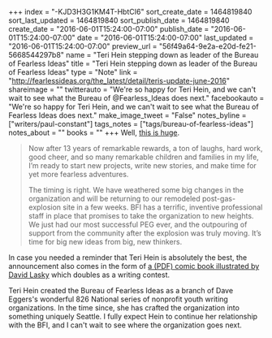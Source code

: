 +++
index = "-KJD3H3G1KM4T-HbtCI6"
sort_create_date = 1464819840
sort_last_updated = 1464819840
sort_publish_date = 1464819840
create_date = "2016-06-01T15:24:00-07:00"
publish_date = "2016-06-01T15:24:00-07:00"
date = "2016-06-01T15:24:00-07:00"
last_updated = "2016-06-01T15:24:00-07:00"
preview_url = "56f49a64-9e2a-e20d-fe21-5668544297b8"
name = "Teri Hein stepping down as leader of the Bureau of Fearless Ideas"
title = "Teri Hein stepping down as leader of the Bureau of Fearless Ideas"
type = "Note"
link = "http://fearlessideas.org/the_latest/detail/teris-update-june-2016"
shareimage = ""
twitterauto = "We're so happy for Teri Hein, and we can't wait to see what the Bureau of @Fearless_Ideas does next."
facebookauto = "We're so happy for Teri Hein, and we can't wait to see what the Bureau of Fearless Ideas does next."
make_image_tweet = "False"
notes_byline = ["writers/paul-constant"]
tags_notes = ["tags/bureau-of-fearless-ideas"]
notes_about = ""
books = ""
+++
Well, [this is huge](http://fearlessideas.org/the_latest/detail/teris-update-june-2016). 

<blockquote><p>Now after 13 years of remarkable rewards, a ton of laughs, hard work, good cheer, and so many remarkable children and families in my life, I’m ready to start new projects, write new stories, and make time for yet more fearless adventures.</p>

<p>The timing is right. We have weathered some big changes in the organization and will be returning to our remodeled post-gas-explosion site in a few weeks. BFI has a terrific, inventive professional staff in place that promises to take the organization to new heights. We just had our most successful PEG ever, and the outpouring of support from the community after the explosion was truly moving. It’s time for big new ideas from big, new thinkers.</p></blockquote>

In case you needed a reminder that Teri Hein is absolutely the best, the announcement also comes in the form of [a (PDF) comic book illustrated by David Lasky](https://docs.google.com/viewer?url=http%3A%2F%2Ffearlessideas.org%2F_assets%2Fuploads%2FComic_Book.pdf) which doubles as a writing contest. 

Teri Hein created the Bureau of Fearless Ideas as a branch of Dave Eggers's wonderful 826 National series of nonprofit youth writing organizations. In the time since, she has crafted the organization into something uniquely Seattle. I fully expect Hein to continue her relationship with the BFI, and I can't wait to see where the organization goes next. 